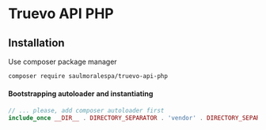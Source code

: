 Truevo API PHP
============================================================

## Installation

Use composer package manager

```bash
composer require saulmoralespa/truevo-api-php
```

#### Bootstrapping autoloader and instantiating

```php
// ... please, add composer autoloader first
include_once __DIR__ . DIRECTORY_SEPARATOR . 'vendor' . DIRECTORY_SEPARATOR . 'autoload.php';